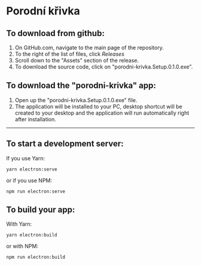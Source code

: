 # Porodní křivka

## To download from github:

1) On GitHub.com, navigate to the main page of the repository.
2) To the right of the list of files, click *Releases*
3) Scroll down to the "Assets" section of the release.
4) To download the source code, click on "porodni-krivka.Setup.0.1.0.exe".

## To download the "porodni-krivka" app:
1) Open up the "porodni-krivka.Setup.0.1.0.exe" file.
2) The application will be installed to your PC, desktop shortcut will be created to your desktop and the application will run automatically right after installation.

-----------------------------------
## To start a development server:
If you use Yarn:

`yarn electron:serve`

or if you use NPM:

`npm run electron:serve`

## To build your app:
With Yarn:

`yarn electron:build`

or with NPM:

`npm run electron:build`
